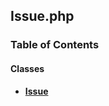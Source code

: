 


## Issue.php











### Table of Contents




#### Classes
- **[Issue](../classes/Drupal-ct-manager-Data-Issue.md)**














